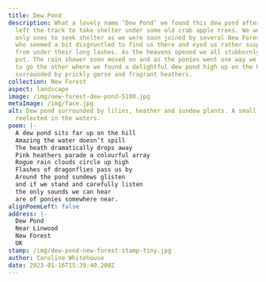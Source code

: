 ```yaml
---
title: Dew Pond
description: What a lovely name ‘Dew Pond’ we found this dew pond after we had
  left the track to take shelter under some old crab apple trees. We weren't the
  only ones to seek shelter as we were soon joined by several New Forest ponies,
  who seemed a bit disgruntled to find us there and eyed us rather suspiciously
  from under their long lashes. As the heavens opened we all stubbornly stayed
  put. The rain shower soon moved on and as the ponies went one way we decided
  to go the other where we found a delightful dew pond high up on the heath
  surrounded by prickly gorse and fragrant heathers.
collection: New Forest
aspect: landscape
image: /img/new-forest-dew-pond-5100.jpg
metaImage: /img/face.jpg
alt: Dew pond surrounded by lilies, heather and sundew plants. A small raincloud
  reelected in the waters.
poem: |-
  A dew pond sits far up on the hill
  Amazing the water doesn’t spill
  The heath dramatically drops away
  Pink heathers parade a colourful array
  Rogue rain clouds circle up high
  Flashes of dragonflies pass us by
  Around the pond sundews glisten
  and if we stand and carefully listen
  the only sounds we can hear 
  are of ponies somewhere near.
alignPoemLeft: false
address: |-
  Dew Pond
  Near Linwood
  New Forest
  UK
stamp: /img/dew-pond-new-forest-stamp-tiny.jpg
author: Caroline Whitehouse
date: 2023-01-16T15:39:40.200Z
---
```


